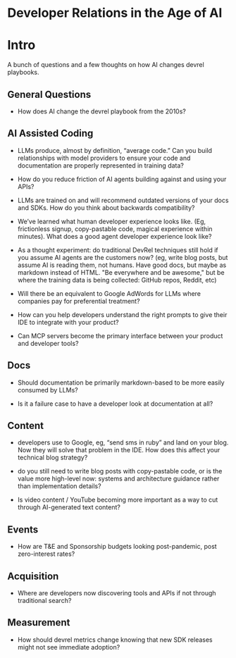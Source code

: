 # Developer Relations in the Age of AI

# Intro 

A bunch of questions and a few thoughts on how AI changes devrel playbooks. 

## General Questions

* How does AI change the devrel playbook from the 2010s? 

## AI Assisted Coding

- LLMs produce, almost by definition, “average code.”  Can you build relationships with model providers to ensure your code and documentation are properly represented in training data?

- How do you reduce friction of AI agents building against and using your APIs? 

- LLMs are trained on and will recommend outdated versions of your docs and SDKs. How do you think about backwards compatibility? 

- We’ve learned what human developer experience looks like. (Eg, frictionless signup, copy-pastable code, magical experience within minutes). What does a good agent developer experience look like? 

- As a thought experiment: do traditional DevRel techniques still hold if you assume AI agents are the customers now? (eg, write blog posts, but assume AI is reading them, not humans. Have good docs, but maybe as markdown instead of HTML. "Be everywhere and be awesome," but be where the training data is being collected: GitHub repos, Reddit, etc)

- Will there be an equivalent to Google AdWords for LLMs where companies pay for preferential treatment?

- How can you help developers understand the right prompts to give their IDE to integrate with your product?

- Can MCP servers become the primary interface between your product and developer tools?


## Docs

- Should documentation be primarily markdown-based to be more easily consumed by LLMs?

- Is it a failure case to have a developer look at documentation at all?  

## Content

- developers use to Google, eg, “send sms in ruby” and land on your blog. Now they will solve that problem in the IDE. How does this affect your technical blog strategy? 

- do you still need to write blog posts with copy-pastable code, or is the value more high-level now: systems and architecture guidance rather than implementation details?

- Is video content / YouTube becoming more important as a way to cut through AI-generated text content?

## Events

* How are T&E and Sponsorship budgets looking post-pandemic, post zero-interest rates?
## Acquisition

- Where are developers now discovering tools and APIs if not through traditional search?

## Measurement

- How should devrel metrics change knowing that new SDK releases might not see immediate adoption?
